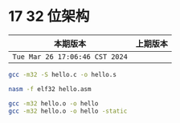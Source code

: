 # 17 32 位架构

|本期版本|上期版本
|:---:|:---:
`Tue Mar 26 17:06:46 CST 2024` |


```bash
gcc -m32 -S hello.c -o hello.s
```



```bash
nasm -f elf32 hello.asm

gcc -m32 hello.o -o hello
gcc -m32 hello.o -o hello -static
```